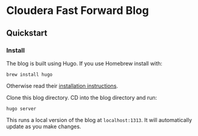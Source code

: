 # Cloudera Fast Forward Blog

## Quickstart

### Install

The blog is built using Hugo. If you use Homebrew install with:

```
brew install hugo
```

Otherwise read their [installation instructions](https://gohugo.io/getting-started/installing).

Clone this blog directory. CD into the blog directory and run:

```
hugo server
```

This runs a local version of the blog at `localhost:1313`. It will automatically update as you make changes.


